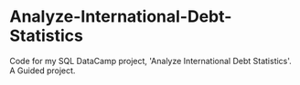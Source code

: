 # Analyze-International-Debt-Statistics
Code for my SQL DataCamp project, 'Analyze International Debt Statistics'. A Guided project.
